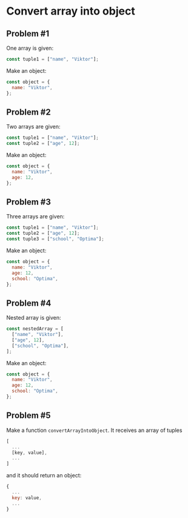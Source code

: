 # Convert array into object

## Problem #1

One array is given:

```javascript
const tuple1 = ["name", "Viktor"];
```

Make an object:

```javascript
const object = {
  name: "Viktor",
};
```

## Problem #2

Two arrays are given:

```javascript
const tuple1 = ["name", "Viktor"];
const tuple2 = ["age", 12];
```

Make an object:

```javascript
const object = {
  name: "Viktor",
  age: 12,
};
```

## Problem #3

Three arrays are given:

```javascript
const tuple1 = ["name", "Viktor"];
const tuple2 = ["age", 12];
const tuple3 = ["school", "Optima"];
```

Make an object:

```javascript
const object = {
  name: "Viktor",
  age: 12,
  school: "Optima",
};
```

## Problem #4

Nested array is given:

```javascript
const nestedArray = [
  ["name", "Viktor"],
  ["age", 12],
  ["school", "Optima"],
];
```

Make an object:

```javascript
const object = {
  name: "Viktor",
  age: 12,
  school: "Optima",
};
```

## Problem #5

Make a function `convertArrayIntoObject`. It receives an array of tuples

```javascript
[
  ...
  [key, value],
  ...
]
```

and it should return an object:

```javascript
{
  ...
  key: value,
  ...
}
```
